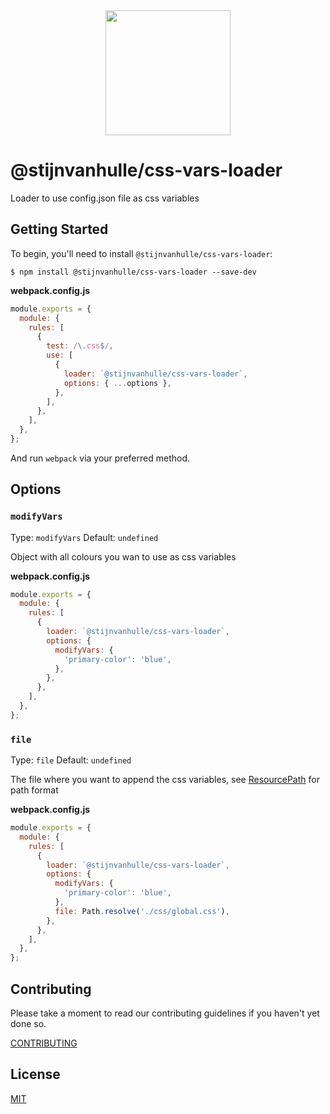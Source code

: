 <div align="center">
  <a href="https://github.com/webpack/webpack">
    <img width="200" height="200" src="https://webpack.js.org/assets/icon-square-big.svg">
  </a>
</div>

# @stijnvanhulle/css-vars-loader

Loader to use config.json file as css variables

## Getting Started

To begin, you'll need to install `@stijnvanhulle/css-vars-loader`:

```console
$ npm install @stijnvanhulle/css-vars-loader --save-dev
```

**webpack.config.js**

```js
module.exports = {
  module: {
    rules: [
      {
        test: /\.css$/,
        use: [
          {
            loader: `@stijnvanhulle/css-vars-loader`,
            options: { ...options },
          },
        ],
      },
    ],
  },
};
```

And run `webpack` via your preferred method.

## Options

### `modifyVars`

Type: `modifyVars`
Default: `undefined`

Object with all colours you wan to use as css variables

**webpack.config.js**

```js
module.exports = {
  module: {
    rules: [
      {
        loader: `@stijnvanhulle/css-vars-loader`,
        options: {
          modifyVars: {
            'primary-color': 'blue',
          },
        },
      },
    ],
  },
};
```

### `file`

Type: `file`
Default: `undefined`

The file where you want to append the css variables, see [ResourcePath](https://webpack.js.org/api/loaders/#thisresourcepath) for path format

**webpack.config.js**

```js
module.exports = {
  module: {
    rules: [
      {
        loader: `@stijnvanhulle/css-vars-loader`,
        options: {
          modifyVars: {
            'primary-color': 'blue',
          },
          file: Path.resolve('./css/global.css'),
        },
      },
    ],
  },
};
```

## Contributing

Please take a moment to read our contributing guidelines if you haven't yet done so.

[CONTRIBUTING](./.github/CONTRIBUTING.md)

## License

[MIT](./LICENSE)
